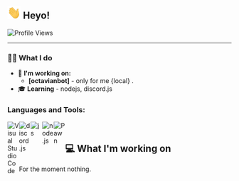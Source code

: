 ## <img src="https://raw.githubusercontent.com/ABSphreak/ABSphreak/master/gifs/Hi.gif" width="30px"> Heyo!

![Profile Views](https://komarev.com/ghpvc/?username=OctavianAdv&color=7C3138&style=flat-square)

---

### 👨‍💻 What I do
      
   * 🎩 **I'm working on:**
      - **[octavianbot]** - only for me {local} .
   * 🎓 **Learning** - nodejs, discord.js



### Languages and Tools:

<img align="left" alt="Visual Studio Code" width="26px" src="https://i.imgur.com/LwSdAlE.png" />
<img align="left" alt="discord.js" width="26px" src="https://i.imgur.com/SI1DZf3.png" />
<img align="left" alt="js" width="26px" src="https://i.imgur.com/3u1wzwE.png" />
<img align="left" alt="node.js" width="26px" src="https://i.imgur.com/tYLFZBh.png" /> 
<!-- <img align="left" alt="mongodb" width="26px" src="https://devicons.github.io/devicon/devicon.git/icons/mongodb/mongodb-original-wordmark.svg" />  -->
<img align="left" alt="Pawn" width="26px" src="https://i.imgur.com/80LYZl2.png" /> <br />

<!--
#### 🥅 2023 Goals: 
   - [ ] Contribute more to Open Source projects
   - [ ] Releasing usefull apps / scripts for helping people that have PC Performance Issues 
-->
 

## 💻 What I'm working on
 
 For the moment nothing. 

